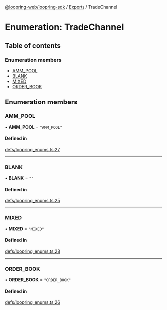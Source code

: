 [@loopring-web/loopring-sdk](../README.md) / [Exports](../modules.md) / TradeChannel

# Enumeration: TradeChannel

## Table of contents

### Enumeration members

- [AMM\_POOL](TradeChannel.md#amm_pool)
- [BLANK](TradeChannel.md#blank)
- [MIXED](TradeChannel.md#mixed)
- [ORDER\_BOOK](TradeChannel.md#order_book)

## Enumeration members

### AMM\_POOL

• **AMM\_POOL** = `"AMM_POOL"`

#### Defined in

[defs/loopring_enums.ts:27](https://github.com/Loopring/loopring_sdk/blob/538bd47/src/defs/loopring_enums.ts#L27)

___

### BLANK

• **BLANK** = `""`

#### Defined in

[defs/loopring_enums.ts:25](https://github.com/Loopring/loopring_sdk/blob/538bd47/src/defs/loopring_enums.ts#L25)

___

### MIXED

• **MIXED** = `"MIXED"`

#### Defined in

[defs/loopring_enums.ts:28](https://github.com/Loopring/loopring_sdk/blob/538bd47/src/defs/loopring_enums.ts#L28)

___

### ORDER\_BOOK

• **ORDER\_BOOK** = `"ORDER_BOOK"`

#### Defined in

[defs/loopring_enums.ts:26](https://github.com/Loopring/loopring_sdk/blob/538bd47/src/defs/loopring_enums.ts#L26)
